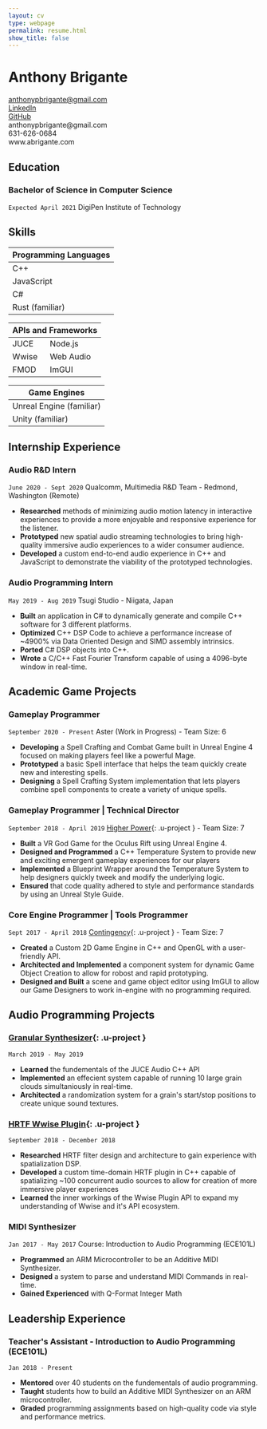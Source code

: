 ```yaml
---
layout: cv
type: webpage
permalink: resume.html
show_title: false
---
```


# Anthony Brigante


<div class="screen-only Grid Grid--gutters large-Grid--fit u-textCenter u-contactInfo">
  <div class="Grid-cell">
    <a href="mailto:anthonyprbrigante@gmail.com" >anthonypbrigante@gmail.com</a>
  </div>
  <div class="Grid-cell">
    <a class="screen-only" href="https://www.linkedin.com/in/apbrigante">LinkedIn</a>
  </div>
  <div class="Grid-cell">
    <a class="screen-only" href="https://www.github.com/abrigante1">GitHub</a>
  </div>
</div>
<div class="print-only Grid Grid--gutters large-Grid--fit u-textCenter u-contactInfo">
  <div class="Grid-cell">
    anthonypbrigante@gmail.com
  </div>
  <div class="Grid-cell">
    631-626-0684
  </div>
  <div class="Grid-cell">
    www.abrigante.com
  </div>
</div>

## Education

### Bachelor of Science in Computer Science
`Expected April 2021` 
DigiPen Institute of Technology

## Skills

<div class="Grid Grid--gutters u-fontScalar center-grid">
  <div class="Grid-cell Grid-cell--centerText center-grid">
    <table class="tg">
    <thead>
      <tr>
        <th class="tg-u0o7">Programming Languages</th>
      </tr>
    </thead>
    <tbody>
      <tr>
        <td class="tg-baqh">C++</td>
      </tr>
      <tr>
        <td class="tg-baqh">JavaScript</td>
      </tr>
            <tr>
        <td class="tg-baqh">C#</td>
      </tr>
      <tr>
        <td class="tg-baqh">Rust (familiar)</td>
      </tr>
    </tbody> 
    </table>
  </div>
  <div class="Grid-cell Grid-cell--centerText">
    <table class="tg">
    <thead>
      <tr>
        <th class="tg-u0o7" colspan="2">APIs and Frameworks</th>
      </tr>
    </thead>
    <tbody>
      <tr>
        <td class="tg-0pky">JUCE</td>
        <td class="tg-0pky">Node.js</td>
      </tr>
      <tr>
        <td class="tg-0pky">Wwise</td>
        <td class="tg-0pky">Web Audio</td>
      </tr>
      <tr>
        <td class="tg-0pky">FMOD</td>
        <td class="tg-0pky">ImGUI</td>
      </tr>
    </tbody>
    </table>
  </div>
  <div class="Grid-cell Grid-cell--centerText">
    <table class="tg">
    <thead>
      <tr>
        <th class="tg-u0o7">Game Engines</th>
      </tr>
    </thead>
    <tbody>
      <tr>
        <td class="tg-0pky">Unreal Engine (familiar)</td>
      </tr>
      <tr>
        <td class="tg-0pky">Unity (familiar)</td>
      </tr>
    </tbody>
    </table>
  </div>
</div>


## Internship Experience

### Audio R&D Intern
`June 2020 - Sept 2020`
Qualcomm, Multimedia R&D Team - Redmond, Washington (Remote)
- __Researched__ methods of minimizing audio motion latency in interactive experiences to provide a more enjoyable and responsive experience for the listener.
- __Prototyped__ new spatial audio streaming technologies to bring high-quality immersive audio experiences to a wider consumer audience.
- __Developed__ a custom end-to-end audio experience in C++ and JavaScript to demonstrate the viability of the prototyped technologies.

### Audio Programming Intern
`May 2019 - Aug 2019`
Tsugi Studio - Niigata, Japan

- __Built__ an application in C# to dynamically generate and compile C++ software for 3 different platforms.
- __Optimized__ C++ DSP Code to achieve a performance increase of ~4900% via Data Oriented Design and SIMD assembly intrinsics.
- __Ported__ C# DSP objects into C++.
- __Wrote__ a C/C++ Fast Fourier Transform capable of using a 4096-byte window in real-time.

## Academic Game Projects

<div class="disabled-print" markdown="1">

### Gameplay Programmer
`September 2020 - Present`
Aster (Work in Progress) - Team Size: 6
- __Developing__ a Spell Crafting and Combat Game built in Unreal Engine 4 focused on making players feel like a powerful Mage.
- __Prototyped__ a basic Spell interface that helps the team quickly create new and interesting spells.
- __Designing__ a Spell Crafting System implementation that lets players combine spell components to create a variety of unique spells.

</div>

### Gameplay Programmer | Technical Director
`September 2018 - April 2019`
[Higher Power](portfolio/HigherPower.html){: .u-project } - Team Size: 7

- __Built__ a VR God Game for the Oculus Rift using Unreal Engine 4.
- __Designed and Programmed__ a C++ Temperature System to provide new and exciting emergent gameplay experiences for our players
- __Implemented__ a Blueprint Wrapper around the Temperature System to help designers quickly tweek and modify the underlying logic.
- __Ensured__ that code quality adhered to style and performance standards by using an Unreal Style Guide.

### Core Engine Programmer | Tools Programmer
`Sept 2017 - April 2018`
[Contingency](portfolio/ember_editor.html){: .u-project } - Team Size: 7

- __Created__ a Custom 2D Game Engine in C++ and OpenGL with a user-friendly API.
- __Architected and Implemented__ a component system for dynamic Game Object Creation to allow for robost and rapid prototyping.
- __Designed and Built__ a scene and game object editor using ImGUI to allow our Game Designers to work in-engine with no programming required.




## Audio Programming Projects

### [Granular Synthesizer](portfolio/granular_synth.html){: .u-project }
`March 2019 - May 2019`

- __Learned__ the fundementals of the JUCE Audio C++ API
- __Implemented__ an effecient system capable of running 10 large grain clouds simultaniously in real-time.
- __Architected__ a randomization system for a grain's start/stop positions to create unique sound textures.

### [HRTF Wwise Plugin](portfolio/HRTF.html){: .u-project }
`September 2018 - December 2018` 

- __Researched__ HRTF filter design and architecture to gain experience with spatialization DSP. 
- __Developed__ a custom time-domain HRTF plugin in C++ capable of spatializing ~100 concurrent audio sources to allow for creation of more immersive player experiences
- __Learned__ the inner workings of the Wwise Plugin API to expand my understanding of Wwise and it's API ecosystem.

<div class="disabled-print" markdown="1">

### MIDI Synthesizer
`Jan 2017 - May 2017`
Course: Introduction to Audio Programming (ECE101L)

- __Programmed__ an ARM Microcontroller to be an Additive MIDI Synthesizer.
- __Designed__  a system to parse and understand MIDI Commands in real-time.
- __Gained Experienced__ with Q-Format Integer Math

## Leadership Experience

### Teacher's Assistant - Introduction to Audio Programming (ECE101L)
`Jan 2018 - Present`

- __Mentored__ over 40 students on the fundementals of audio programming.
- __Taught__ students how to build an Additive MIDI Synthesizer on an ARM microcontroller.
- __Graded__ programming assignments based on high-quality code via style and performance metrics.

</div>

<!-- ### Footer

Last updated: May 2013 -->



